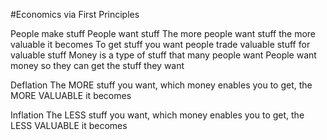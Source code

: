 #Economics via First Principles

People make stuff
People want stuff
The more people want stuff the more valuable it becomes
To get stuff you want people trade valuable stuff for valuable stuff
Money is a type of stuff that many people want
People want money so they can get the stuff they want

Deflation
The MORE stuff you want, which money enables you to get, the MORE VALUABLE it becomes

Inflation
The LESS stuff you want, which money enables you to get, the LESS VALUABLE it becomes
